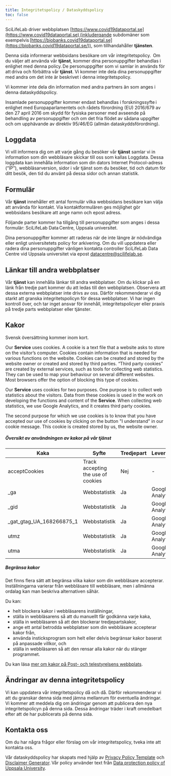 ```yaml
---
title: Integritetspolicy / Dataskyddspolicy
toc: false
---
```


SciLifeLab driver webbplatsen [https://www.covid19dataportal.se](https://www.covid19dataportal.se) (inkluderqande subdomäner som exempelvis [https://biobanks.covid19dataportal.se](https://biobanks.covid19dataportal.se/)), som tillhandahåller **tjänsten**.

Denna sida informerar webbsidans besökare om vår integritetspolicy.  Om du väljer att använda vår **tjänst**, kommer dina personuppgifter behandlas i enlighet med denna policy. De personuppgifter som vi samlar in används för att driva och förbättra vår **tjänst**. Vi kommer inte dela dina personuppgifter med andra om det inte är beskrivet i denna integritetspolicy.

Vi kommer inte dela din information med andra partners än som anges i denna dataskyddspolicy.

Insamlade personuppgifter kommer endast behandlas i forskningssyfte i enlighet med Europaparlamentets och rådets förordning (EU) 2016/679 av den 27 april 2016 om skydd för fysiska personer med avseende på behandling av personuppgifter och om det fria flödet av sådana uppgifter och om upphävande av direktiv 95/46/EG (allmän dataskyddsförordning).

## Loggdata

Vi vill informera dig om att varje gång du besöker vår **tjänst** samlar vi in ​​information som din webbläsare skickar till oss som kallas Loggdata. Dessa loggdata kan innehålla information som din dators Internet Protocol-adress (“IP”), webbläsarversion, sidor i vår tjänst som du besöker, tid och datum för ditt besök, den tid du använt på dessa sidor och annan statistik.

## Formulär

Vår **tjänst** innehåller ett antal formulär vilka webbsidans besökare kan välja att använda för kontakt. Via kontaktformulären ges möjlighet gör webbsidans besökare att ange namn och epost adress.

Följande parter kommer ha tillgång till personuppgifter som anges i dessa formulär: SciLifeLab Data Centre, Uppsala universitet.  

Dina personuppgifter kommer att raderas när de inte längre är nödvändiga eller enligt universitetets policy for arkivering. Om du vill uppdatera eller radera dina personuppgifter vänligen kontakta controller SciLifeLab Data Centre vid Uppsala universitet via epost datacentre@scilifelab.se.

## Länkar till andra webbplatser

Vår **tjänst** kan innehålla länkar till andra webbplatser. Om du klickar på en länk från tredje part kommer du att ledas till den webbplatsen. Observera att dessa externa webbplatser inte drivs av oss. Därför rekommenderar vi dig starkt att granska integritetspolicyn för dessa webbplatser. Vi har ingen kontroll över, och tar inget ansvar för innehåll, integritetspolicyer eller praxis på tredje parts webbplatser eller tjänster.

<a id="cookies"><h2>Kakor</h2></a>

<div class="alert alert-info"><i class="fas fa-exclamation-triangle"></i> <span class="small">Svensk översättning kommer inom kort.</span></div>

Our **Service** uses cookies. A cookie is a text file that a website asks to store on the visitor’s computer. Cookies contain information that is needed for various functions on the website. Cookies can be created and stored by the website owner or created and stored by third parties. “Third party cookies” are created by external services, such as tools for collecting web statistics. They can be used to map your behaviour on several different websites. Most browsers offer the option of blocking this type of cookies.

Our **Service** uses cookies for two purposes. One purpose is to collect web statistics about the visitors. Data from these cookies is used in the work on developing the functions and content of the **Service**. When collecting web statistics, we use Google Analytics, and it creates third party cookies.

The second purpose for which we use cookies is to know that you have accepted our use of cookies by clicking on the button "I understand" in our cookie message. This cookie is created stored by us, the website owner.

##### Översikt av användningen av kakor på vår **tjänst**

<table class="table table-hover table-responsive">
  <thead>
    <tr>
      <th scope="col">Kaka</th>
      <th scope="col">Syfte</th>
      <th scope="col">Tredjepart</th>
      <th scope="col">Leverantör</th>
    </tr>
  </thead>
  <tbody>
    <tr>
      <td>acceptCookies</td>
      <td>Track accepting the use of cookies</td>
      <td>Nej</td>
      <td>-</td>
    </tr>
    <tr>
      <td>_ga</td>
      <td>Webbstatistik</td>
      <td>Ja</td>
      <td>Google Analytics</td>
    </tr>
    <tr>
      <td>_gid</td>
      <td>Webbstatistik</td>
      <td>Ja</td>
      <td>Google Analytics</td>
    </tr>
    <tr>
      <td>_gat_gtag_UA_168266875_1</td>
      <td>Webbstatistik</td>
      <td>Ja</td>
      <td>Google Analytics</td>
    </tr>
    <tr>
      <td>utmz</td>
      <td>Webbstatistik</td>
      <td>Ja</td>
      <td>Google Analytics</td>
    </tr>
    <tr>
      <td>utma</td>
      <td>Webbstatistik</td>
      <td>Ja</td>
      <td>Google Analytics</td>
    </tr>
  </tbody>
</table>

##### Begränsa kakor

Det finns flera sätt att begränsa vilka kakor som din webbläsare accepterar. Inställningarna varierar från webbläsare till webbläsare, men i allmänna ordalag kan man beskriva alternativen såhär.

Du kan:

- helt blockera kakor i webbläsarens inställningar,  
- ställa in webbläsarens så att du manuellt får godkänna varje kaka,  
- ställa in webbläsaren så att den blockerar tredjepartskakor,  
- ange ett antal betrodda webbplatser som din webbläsare accepterar kakor från,  
- använda insticksprogram som helt eller delvis begränsar kakor baserat på anpassade villkor, och  
- ställa in webbläsaren så att den rensar alla kakor när du stänger programmet.  

Du kan läsa [mer om kakor på Post- och telestyrelsens webbplats](https://pts.se/sv/bransch/regler/lagar/lag-om-elektronisk-kommunikation/kakor-cookies/).

## Ändringar av denna integritetspolicy

Vi kan uppdatera vår integritetspolicy då och då. Därför rekommenderar vi att du granskar denna sida med jämna mellanrum för eventuella ändringar. Vi kommer att meddela dig om ändringar genom att publicera den nya integritetspolicyn på denna sida. Dessa ändringar träder i kraft omedelbart efter att de har publicerats på denna sida.

## Kontakta oss

Om du har några frågor eller förslag om vår integritetspolicy, tveka inte att kontakta oss.

Vår dataskyddspolicy har skapats med hjälp av [Privacy Policy Template](https://www.privacypolicytemplate.net) och [Disclaimer Generator](https://www.disclaimergenerator.org/). Vår policy använder text från [Data protection policy of Uppsala University](https://www.uu.se/en/about-uu/data-protection-policy).
